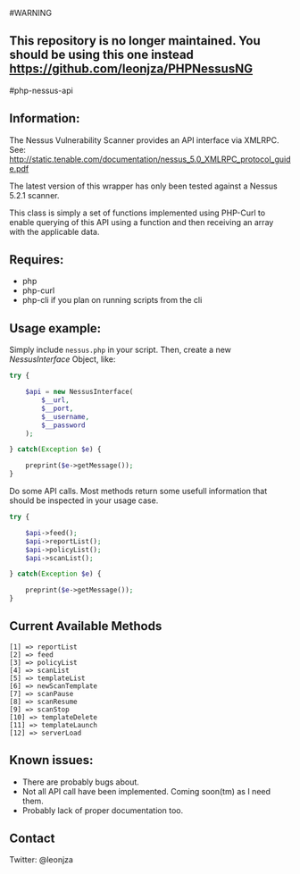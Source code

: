 #WARNING

## This repository is no longer maintained. You should be using this one instead https://github.com/leonjza/PHPNessusNG

#php-nessus-api

Information:
-----------
The Nessus Vulnerability Scanner provides an API interface via XMLRPC.
See: http://static.tenable.com/documentation/nessus_5.0_XMLRPC_protocol_guide.pdf

The latest version of this wrapper has only been tested against a Nessus 5.2.1 scanner.

This class is simply a set of functions implemented using PHP-Curl to enable querying of this
API using a function and then receiving an array with the applicable data.

Requires:
------------
-	php
-	php-curl
-	php-cli if you plan on running scripts from the cli

Usage example:
---------------

Simply include `nessus.php` in your script.
Then, create a new *NessusInterface* Object, like:

```php
try {

    $api = new NessusInterface(
        $__url,
        $__port,
        $__username,
        $__password
    );

} catch(Exception $e) {

    preprint($e->getMessage());
}
```

Do some API calls. Most methods return some usefull information that should be inspected in your usage case.

```php
try {

    $api->feed();
    $api->reportList();
    $api->policyList();
    $api->scanList();

} catch(Exception $e) {

    preprint($e->getMessage());
}
```

Current Available Methods
-------------------------

    [1] => reportList
    [2] => feed
    [3] => policyList
    [4] => scanList
    [5] => templateList
    [6] => newScanTemplate
    [7] => scanPause
    [8] => scanResume
    [9] => scanStop
    [10] => templateDelete
    [11] => templateLaunch
    [12] => serverLoad

Known issues:
-------------
-	There are probably bugs about.
-	Not all API call have been implemented. Coming soon(tm) as I need them.
-	Probably lack of proper documentation too.

Contact
-------
Twitter: @leonjza

